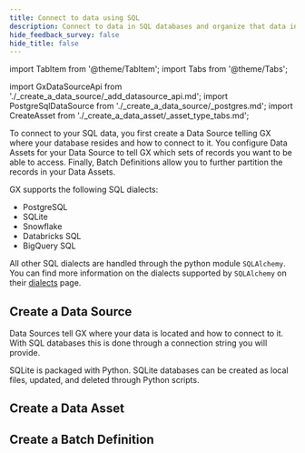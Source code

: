 ```yaml
---
title: Connect to data using SQL
description: Connect to data in SQL databases and organize that data into Batches for retrieval and validation.
hide_feedback_survey: false
hide_title: false
---
```


import TabItem from '@theme/TabItem';
import Tabs from '@theme/Tabs';

import GxDataSourceApi from './_create_a_data_source/_add_datasource_api.md';
import PostgreSqlDataSource from './_create_a_data_source/_postgres.md';
import CreateAsset from './_create_a_data_asset/_asset_type_tabs.md';

To connect to your SQL data, you first create a Data Source telling GX where your database resides and how to connect to it.  You configure Data Assets for your Data Source to tell GX which sets of records you want to be able to access.  Finally, Batch Definitions allow you to further partition the records in your Data Assets.

GX supports the following SQL dialects:

- PostgreSQL
- SQLite
- Snowflake
- Databricks SQL
- BigQuery SQL

All other SQL dialects are handled through the python module `SQLAlchemy`.  You can find more information on the dialects supported by `SQLAlchemy` on their [dialects](https://docs.sqlalchemy.org/en/20/dialects/index.html) page.

## Create a Data Source

Data Sources tell GX where your data is located and how to connect to it.  With SQL databases this is done through a connection string you will provide.

<Tabs>

<TabItem value="postgresql" label="PostgreSql">
<GxDataSourceApi/>
<PostgreSqlDataSource/>
</TabItem>

<TabItem value="sqlite" label="SQLite">

SQLite is packaged with Python.  SQLite databases can be created as local files, updated, and deleted through Python scripts.

<PostgreSqlDataSource/>

</TabItem>

</Tabs>

## Create a Data Asset

<CreateAsset/>

## Create a Batch Definition
